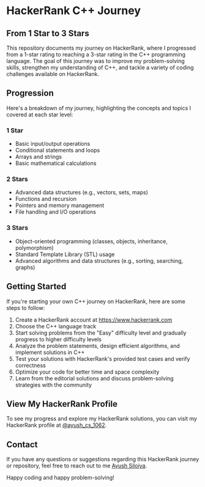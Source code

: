 <!DOCTYPE html>
<html>
<head>
</head>
<body>
  <h1>HackerRank C++ Journey</h1>
  
  <h2>From 1 Star to 3 Stars</h2>
  
  <p>This repository documents my journey on HackerRank, where I progressed from a 1-star rating to reaching a 3-star rating in the C++ programming language. The goal of this journey was to improve my problem-solving skills, strengthen my understanding of C++, and tackle a variety of coding challenges available on HackerRank.</p>
  
  <h2>Progression</h2>
  
  <p>Here's a breakdown of my journey, highlighting the concepts and topics I covered at each star level:</p>
  
  <h3>1 Star</h3>
  
  <ul>
    <li>Basic input/output operations</li>
    <li>Conditional statements and loops</li>
    <li>Arrays and strings</li>
    <li>Basic mathematical calculations</li>
  </ul>
  
  <h3>2 Stars</h3>
  
  <ul>
    <li>Advanced data structures (e.g., vectors, sets, maps)</li>
    <li>Functions and recursion</li>
    <li>Pointers and memory management</li>
    <li>File handling and I/O operations</li>
  </ul>
  
  <h3>3 Stars</h3>
  
  <ul>
    <li>Object-oriented programming (classes, objects, inheritance, polymorphism)</li>
    <li>Standard Template Library (STL) usage</li>
    <li>Advanced algorithms and data structures (e.g., sorting, searching, graphs)</li>
  </ul>
  
  <h2>Getting Started</h2>
  
  <p>If you're starting your own C++ journey on HackerRank, here are some steps to follow:</p>
  
  <ol>
    <li>Create a HackerRank account at <a href="https://www.hackerrank.com">https://www.hackerrank.com</a></li>
    <li>Choose the C++ language track</li>
    <li>Start solving problems from the "Easy" difficulty level and gradually progress to higher difficulty levels</li>
    <li>Analyze the problem statements, design efficient algorithms, and implement solutions in C++</li>
    <li>Test your solutions with HackerRank's provided test cases and verify correctness</li>
    <li>Optimize your code for better time and space complexity</li>
    <li>Learn from the editorial solutions and discuss problem-solving strategies with the community</li>
  </ol>
  
  <h2>View My HackerRank Profile</h2>
  
  <p>To see my progress and explore my HackerRank solutions, you can visit my HackerRank profile at <a href="https://www.hackerrank.com/ayush_cs_1062">@ayush_cs_1062</a>.</p>
  
  <h2>Contact</h2>
  
  <p>If you have any questions or suggestions regarding this HackerRank journey or repository, feel free to reach out to me  <a href="mailto:ayushsiloiya@gmail.com">Ayush Siloiya</a>. </p>
  
  <p>Happy coding and happy problem-solving!</p>

</body>
</html>
